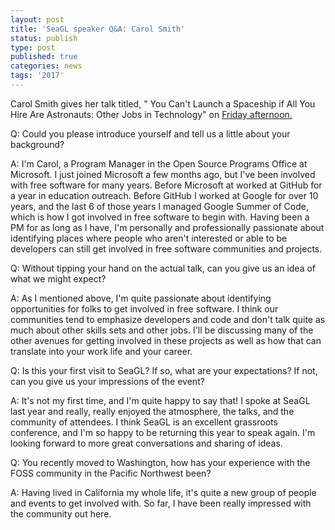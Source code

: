 ```yaml
---
layout: post
title: 'SeaGL speaker Q&A: Carol Smith'
status: publish
type: post
published: true
categories: news
tags: '2017'
---
```


Carol Smith gives her talk titled, " You Can't Launch a Spaceship if All You Hire Are Astronauts: Other Jobs in Technology" on [Friday afternoon.](https://osem.seagl.org/conferences/seagl2017/program/proposals/318)

Q: Could you please introduce yourself and tell us a little about your background?

A: I'm Carol, a Program Manager in the Open Source Programs Office at Microsoft. I just joined Microsoft a few months ago, but I've been involved with free software for many years. Before Microsoft at worked at GitHub for a year in education outreach. Before GitHub I worked at Google for over 10 years, and the last 6 of those years I managed Google Summer of Code, which is how I got involved in free software to begin with. Having been a PM for as long as I have, I'm personally and professionally passionate about identifying places where people who aren't interested or able to be developers can still get involved in free software communities and projects.

Q: Without tipping your hand on the actual talk, can you give us an idea of what we might expect?

A: As I mentioned above, I'm quite passionate about identifying opportunities for folks to get involved in free software. I think our communities tend to emphasize developers and code and don't talk quite as much about other skills sets and other jobs. I'll be discussing many of the other avenues for getting involved in these projects as well as how that can translate into your work life and your career.

Q: Is this your first visit to SeaGL? If so, what are your expectations? If not, can you give us your impressions of the event?

A: It's not my first time, and I'm quite happy to say that! I spoke at SeaGL last year and really, really enjoyed the atmosphere, the talks, and the community of attendees. I think SeaGL is an excellent grassroots conference, and I'm so happy to be returning this year to speak again. I'm looking forward to more great conversations and sharing of ideas.

Q: You recently moved to Washington, how has your experience with the FOSS community in the Pacific Northwest been?

A: Having lived in California my whole life, it's quite a new group of people and events to get involved with. So far, I have been really impressed with the community out here.

